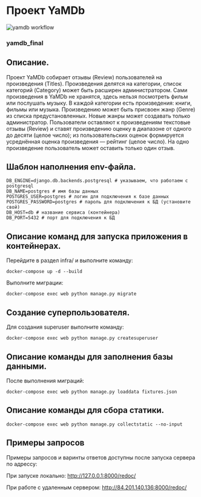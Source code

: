# Проект YaMDb 
![yamdb workflow](https://github.com/kserm/yamdb_final/actions/workflows/yamdb_workflow.yml/badge.svg)
### yamdb_final

## **Описание.**

Проект YaMDb собирает отзывы (Review) пользователей на произведения (Titles). 
Произведения делятся на категории, список категорий (Category) может быть расширен администратором.
Сами произведения в YaMDb не хранятся, здесь нельзя посмотреть фильм или послушать музыку.
В каждой категории есть произведения: книги, фильмы или музыка.
Произведению может быть присвоен жанр (Genre) из списка предустановленных. 
Новые жанры может создавать только администратор.
Пользователи оставляют к произведениям текстовые отзывы (Review) и 
ставят произведению оценку в диапазоне от одного до десяти (целое число); 
из пользовательских оценок формируется усреднённая оценка произведения — рейтинг (целое число). 
На одно произведение пользователь может оставить только один отзыв.

## **Шаблон наполнения env-файла.**
```
DB_ENGINE=django.db.backends.postgresql # указываем, что работаем с postgresql
DB_NAME=postgres # имя базы данных
POSTGRES_USER=postgres # логин для подключения к базе данных
POSTGRES_PASSWORD=postgres # пароль для подключения к БД (установите свой)
DB_HOST=db # название сервиса (контейнера)
DB_PORT=5432 # порт для подключения к БД
```

## **Описание команд для запуска приложения в контейнерах.**
Перейдите в раздел infra/ и выполните команду:
```
docker-compose up -d --build
```

Выполните миграции:
```
docker-compose exec web python manage.py migrate
```

## **Создание суперпользователя.**
Для создания superuser выполните команду:
```
docker-compose exec web python manage.py createsuperuser
```

## **Описание команды для заполнения базы данными.**
После выполнения миграций:
```
docker-compose exec web python manage.py loaddata fixtures.json
```

## **Описание команды для сбора статики.**
```
docker-compose exec web python manage.py collectstatic --no-input
```

## **Примеры запросов**

Примеры запросов и варинты ответов доступны после запуска сервера по адрессу:

При запуске локально:
http://127.0.0.1:8000/redoc/

При работе с удаленным сервером:
http://84.201.140.136:8000/redoc/